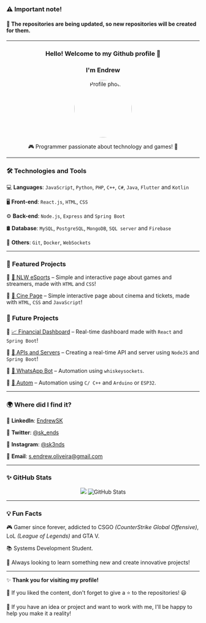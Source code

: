 ### ⚠️ Important note!
#### 📌 The repositories are being updated, so new repositories will be created for them.
___

<h3 align="center">Hello! Welcome to my Github profile 👋</h1>

<h3 align="center">I'm Endrew</h1>

<p align="center">
<img src="https://i.ibb.co/TM4YBX3P/image.png" width="150" style="border-radius: 50%;" alt="Profile photo">
</p>

<p align="center">
🎮 Programmer passionate about technology and games! 🚀
</p>

---

### 🛠️ **Technologies and Tools**
💻 **Languages**: `JavaScript`, `Python`, `PHP`, `C++`, `C#`, `Java`, `Flutter` and `Kotlin`

🖥️ **Front-end**: `React.js`, `HTML`, `CSS`

⚙️ **Back-end**: `Node.js`, `Express` and `Spring Boot`

🛢️ **Database**: `MySQL`, `PostgreSQL`, `MongoDB`, `SQL server` and `Firebase`

📌 **Others**: `Git`, `Docker`, `WebSockets`

---

### 🚀 **Featured Projects**
🔹 [🎯 NLW eSports](https://github.com/EndrewSK/NLW-eSports) – Simple and interactive page about games and streamers, made with `HTML` and `CSS`!

🔹 [🎯 Cine Page](https://github.com/EndrewSK/Cine-page) – Simple interactive page about cinema and tickets, made with `HTML`, `CSS` and `JavaScript`!

### 🔮 **Future Projects**
🔹 [📈 Financial Dashboard](https://github.com/EndrewSK/Web-Dashboard) – Real-time dashboard made with `React` and `Spring Boot`!

🔹 [🚀 APIs and Servers](https://github.com/EndrewSK/) – Creating a real-time API and server using `NodeJS` and `Spring Boot`!

🔹 [🤖 WhatsApp Bot](https://github.com/EndrewSK/WhatsApp-Bot) – Automation using `whiskeysockets`.

🔹 [🤖 Autom](https://github.com/EndrewSK/WhatsApp-Bot) – Automation using `C/ C++` and `Arduino` or `ESP32`.

---

### 🌍 **Where did I find it?**
📌 **LinkedIn**: [EndrewSK](https://www.linkedin.com/in/endrewsk)

📌 **Twitter**: [@sk_ends](https://twitter.com/sk_ends)

📌 **Instagram**: [@sk3nds](https://www.instagram.com/sk3nds/)

📌 **Email**: [s.endrew.oliveira@gmail.com](mailto:s.endrew.oliveira@gmail.com)

---

### ✨ **GitHub Stats**
<p align="center">
<img src="https://github-readme-stats.vercel.app/api/top-langs/?username=endrewsk&layout=compact&langs_count=7&theme=dark"/>
<img src="https://github-readme-stats.vercel.app/api?username=EndrewSK&show_icons=true&theme=dark" alt="GitHub Stats"/>
</p>

---

### 💡 **Fun Facts**
🎮 Gamer since forever, addicted to CSGO _(CounterStrike Global Offensive)_, LoL _(League of Legends)_ and GTA V.

📚 Systems Development Student.

🚀 Always looking to learn something new and create innovative projects!

---

✨ **Thank you for visiting my profile!**

🚀 If you liked the content, don't forget to give a ⭐ to the repositories! 😃

🚀 If you have an idea or project and want to work with me, I'll be happy to help you make it a reality!
